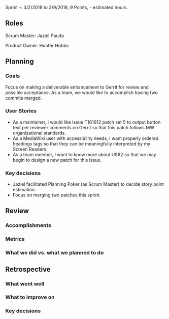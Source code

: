 Sprint -: 3/2/2018 to 3/9/2018, 9 Points, - estimated hours.

## Roles
Scrum Master: Jaziel Pauda

Product Owner: Hunter Hobbs

## Planning

### Goals
Focus on making a deliverable enhancement to Gerrit for review and possible acceptance. As a team, we would like to accomplish having two commits merged.

### User Stories
- As a maintainer, I would like Issue T161612 patch set 5 to output button text per reviewer comments on Gerrit so that this patch follows MW organizational standards.  
- As a MediaWiki user with accessibility needs, I want properly ordered headings tags so that they can be meaningfully interpreted by my Screen Readers.  
- As a team member, I want to know more about US62 so that we may begin to design a new patch for this issue.

### Key decisions  
- Jaziel facilitated Planning Poker (as Scrum Master) to decide story point estimation.  
- Focus on merging two patches this sprint.

## Review

### Accomplishments

### Metrics

### What we did vs. what we planned to do

## Retrospective

### What went well

### What to improve on

### Key decisions
